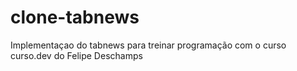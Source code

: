 # clone-tabnews
Implementaçao do tabnews para treinar programação com o curso curso.dev do Felipe Deschamps
